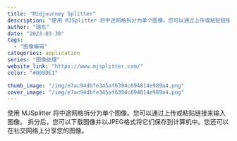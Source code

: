 ```yaml
---
title: "Midjourney Splitter"
description: "使用 MJSplitter 将中途网格拆分为单个图像。您可以通过上传或粘贴链接来输入图像。 拆分后，您可以下载图像并以J"
author: "瑞东"
date: "2023-03-30"
tags:
  - "图像编辑"
categories: application
series: "图像处理"
website_link: "https://www.mjsplitter.com/"
color: "#008DE1"

thumb_image: "/img/e7ac94dbfe345af6394c694814e989a4.png"
cover_image: "/img/e7ac94dbfe345af6394c694814e989a4.png"
---
```


使用 MJSplitter 将中途网格拆分为单个图像。您可以通过上传或粘贴链接来输入图像。 拆分后，您可以下载图像并以JPEG格式将它们保存到计算机中。您还可以在社交网络上分享您的图像。